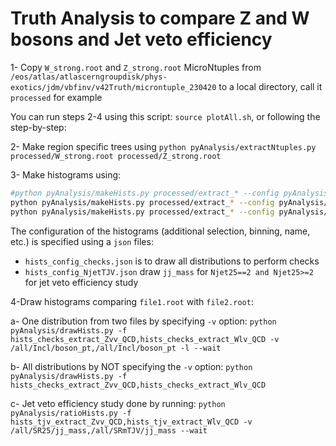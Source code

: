 # Truth Analysis to compare Z and W bosons and Jet veto efficiency #

1- Copy `W_strong.root` and `Z_strong.root` MicroNtuples from `/eos/atlas/atlascerngroupdisk/phys-exotics/jdm/vbfinv/v42Truth/microntuple_230420` to a local directory, call it `processed` for example

You can run steps 2-4 using this script: `source plotAll.sh`, or following the step-by-step:

2- Make region specific trees using `python pyAnalysis/extractNtuples.py processed/W_strong.root processed/Z_strong.root`

3- Make histograms  using:
``` bash
#python pyAnalysis/makeHists.py processed/extract_* --config pyAnalysis/hists_config_checks.json --treename nominal --eventWeight "w" --newOutputs --name checks_
python pyAnalysis/makeHists.py processed/extract_* --config pyAnalysis/hists_config_Vdefs.json --treename nominal --eventWeight "w" --newOutputs --name checks_
python pyAnalysis/makeHists.py processed/extract_* --config pyAnalysis/hists_config_NjetTJV.json --treename nominal --eventWeight "w" --newOutputs --name tjv_
```
The configuration of the histograms (additional selection, binning, name, etc.) is specified using a `json` files:
- `hists_config_checks.json` is to draw all distributions to perform checks
- `hists_config_NjetTJV.json` draw `jj_mass` for `Njet25==2 and Njet25>=2` for jet veto efficiency study

4-Draw histograms comparing `file1.root` with `file2.root`:

a- One distribution from two files by specifying `-v` option: `python pyAnalysis/drawHists.py -f hists_checks_extract_Zvv_QCD,hists_checks_extract_Wlv_QCD -v /all/Incl/boson_pt,/all/Incl/boson_pt -l --wait`

b- All distributions by NOT specifying the `-v` option: `python pyAnalysis/drawHists.py -f hists_checks_extract_Zvv_QCD,hists_checks_extract_Wlv_QCD`

c- Jet veto efficiency study done by running: `python pyAnalysis/ratioHists.py -f hists_tjv_extract_Zvv_QCD,hists_tjv_extract_Wlv_QCD -v /all/SR25/jj_mass,/all/SRmTJV/jj_mass --wait`
